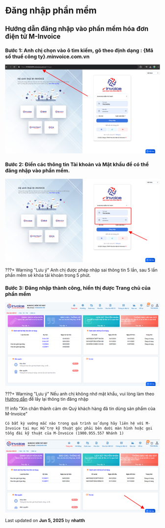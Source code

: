 # **Đăng nhập phần mềm**

## **Hướng dẫn đăng nhập vào phần mềm hóa đơn điện tử M-Invoice**

### **Bước 1: Anh chị chọn vào ô tìm kiếm, gõ theo định dạng : {Mã số thuế công ty}.minvoice.com.vn**

![Hình 1](../../assets/images/invoice1/1.0_dangNhap_1.png "Hãy bấm vào để xem rõ hơn")

### **Bước 2: Điền các thông tin Tài khoản và Mật khẩu để có thể đăng nhập vào phần mềm.**

![Hình 2](../../assets/images/invoice1/1.0_dangNhap_2.png "Hãy bấm vào để xem rõ hơn")

???+ Warning "Lưu ý"
Anh chị được phép nhập sai thông tin 5 lần, sau 5 lần phần mềm sẽ khóa tài khoản trong 5 phút.

### **Bước 3: Đăng nhập thành công, hiển thị được Trang chủ của phần mềm**

![Hình 3](../../assets/images/invoice1/1.0_dangNhap_3.png "Hãy bấm vào để xem rõ hơn")

???+ Warning "Lưu ý"
Nếu anh chị không nhớ mật khẩu, vui lòng làm theo [Hướng dẫn](lay-mat-khau.md) để lấy lại thông tin đăng nhập

!!! info "Xin chân thành cảm ơn Quý khách hàng đã tin dùng sản phẩm của M-Invoice"

    Có bất kỳ vướng mắc nào trong quá trình sử dụng hãy liên hệ với M-Invoice tại mục Hỗ trợ kỹ thuật góc phải bên dưới màn hình hoặc gọi tổng đài kỹ thuật của M-Invoice (1900.955.557 Nhánh 1)

![Hình 5](../../assets/images/invoice1/1.0_suaTienBangTay_5.png "Hãy bấm vào để xem rõ hơn")

<div class="last-updated">Last updated on <strong>Jun 5, 2025</strong> by <strong>nhatth</strong></div>
